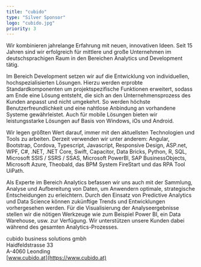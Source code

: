 ```yaml
---
title: "cubido"
type: "Silver Sponsor"
logo: "cubido.jpg"
priority: 3
---
```


Wir kombinieren jahrelange Erfahrung mit neuen, innovativen Ideen. Seit 15 Jahren sind wir erfolgreich für mittlere und große Unternehmen im deutschsprachigen Raum in den Bereichen Analytics und Development tätig.

Im Bereich Development setzen wir auf die Entwicklung von individuellen, hochspezialisierten Lösungen. Hierzu werden erprobte Standardkomponenten um projektspezifische Funktionen erweitert, sodass am Ende eine Lösung entsteht, die sich an den Unternehmensprozess des Kunden anpasst und nicht umgekehrt. So werden höchste Benutzerfreundlichkeit und eine nahtlose Anbindung an vorhandene Systeme gewährleistet. Auch für mobile Lösungen bieten wir leistungsstarke Lösungen auf Basis von Windows, iOs und Android.

Wir legen größten Wert darauf, immer mit den aktuellsten Technologien und Tools zu arbeiten. Derzeit verwenden wir unter anderem: Angular, Bootstrap, Cordova, Typescript, Javascript, Responsive Design, ASP.net, WPF, C#, .NET, .NET Core, Swift, Capacitor, Data Bricks, Python, R, SQL, Microsoft SSIS / SSRS / SSAS, Microsoft PowerBI, SAP BusinessObjects, Microsoft Azure, Theobald, das BPM System FireStart und das RPA Tool UiPath.

Als Experte im Bereich Analytics befassen wir uns auch mit der Sammlung, Analyse und Aufbereitung von Daten, um Anwendern optimale, strategische Entscheidungen zu erleichtern. Durch den Einsatz von Predictive Analytics und Data Science können zukünftige Trends und Entwicklungen vorhergesehen werden. Für die Visualisierung der Analyseergebnisse stellen wir die nötigen Werkzeuge wie zum Beispiel Power BI, ein Data Warehouse, usw. zur Verfügung. Wir unterstützen unsere Kunden dabei während des gesamten Analytics-Prozesses.

cubido business solutions gmbh  
Haidfeldstrasse 33  
A-4060 Leonding  
[www.cubido.at](https://www.cubido.at)